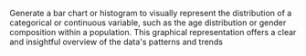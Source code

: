Generate a bar chart or histogram to visually represent the distribution of a categorical or continuous variable, such as the age distribution or gender composition within a population. This graphical representation offers a clear and insightful overview of the data's patterns and trends
